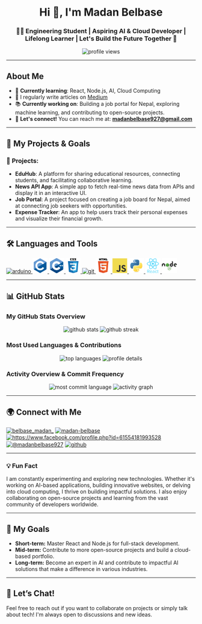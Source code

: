 <h1 align="center">Hi 👋, I'm Madan Belbase</h1>
<h3 align="center">👨‍💻 Engineering Student | Aspiring AI & Cloud Developer | Lifelong Learner | Let's Build the Future Together 🚀</h3>

<p align="center">
  <img src="https://komarev.com/ghpvc/?username=madanbelbase&label=Profile%20views&color=0e75b6&style=flat" alt="profile views" />
</p>

---

## About Me
- 🌱 **Currently learning**: React, Node.js, AI, Cloud Computing
- 📝 I regularly write articles on [Medium](https://medium.com/@madanbelbase927)
- 📚 **Currently working on**: Building a job portal for Nepal, exploring machine learning, and contributing to open-source projects.
- 💬 **Let's connect!** You can reach me at: **madanbelbase927@gmail.com**

---

## 🚀 My Projects & Goals
### 📂 **Projects:**
- **EduHub**: A platform for sharing educational resources, connecting students, and facilitating collaborative learning.
- **News API App**: A simple app to fetch real-time news data from APIs and display it in an interactive UI.
- **Job Portal**: A project focused on creating a job board for Nepal, aimed at connecting job seekers with opportunities.
- **Expense Tracker**: An app to help users track their personal expenses and visualize their financial growth.

---

## 🛠️ Languages and Tools
<p align="left"> 
  <a href="https://www.arduino.cc/" target="_blank" rel="noreferrer"> 
    <img src="https://cdn.worldvectorlogo.com/logos/arduino-1.svg" alt="arduino" width="40" height="40"/>
  </a> 
  <a href="https://www.cprogramming.com/" target="_blank" rel="noreferrer"> 
    <img src="https://raw.githubusercontent.com/devicons/devicon/master/icons/c/c-original.svg" alt="c" width="40" height="40"/>
  </a> 
  <a href="https://www.w3schools.com/cpp/" target="_blank" rel="noreferrer"> 
    <img src="https://raw.githubusercontent.com/devicons/devicon/master/icons/cplusplus/cplusplus-original.svg" alt="cplusplus" width="40" height="40"/>
  </a> 
  <a href="https://www.w3schools.com/css/" target="_blank" rel="noreferrer"> 
    <img src="https://raw.githubusercontent.com/devicons/devicon/master/icons/css3/css3-original-wordmark.svg" alt="css3" width="40" height="40"/>
  </a> 
  <a href="https://git-scm.com/" target="_blank" rel="noreferrer"> 
    <img src="https://www.vectorlogo.zone/logos/git-scm/git-scm-icon.svg" alt="git" width="40" height="40"/>
  </a> 
  <a href="https://www.w3.org/html/" target="_blank" rel="noreferrer"> 
    <img src="https://raw.githubusercontent.com/devicons/devicon/master/icons/html5/html5-original-wordmark.svg" alt="html5" width="40" height="40"/>
  </a> 
  <a href="https://developer.mozilla.org/en-US/docs/Web/JavaScript" target="_blank" rel="noreferrer"> 
    <img src="https://raw.githubusercontent.com/devicons/devicon/master/icons/javascript/javascript-original.svg" alt="javascript" width="40" height="40"/>
  </a> 
  <a href="https://www.python.org" target="_blank" rel="noreferrer"> 
    <img src="https://raw.githubusercontent.com/devicons/devicon/master/icons/python/python-original.svg" alt="python" width="40" height="40"/>
  </a> 
  <a href="https://reactjs.org/" target="_blank" rel="noreferrer"> 
    <img src="https://raw.githubusercontent.com/devicons/devicon/master/icons/react/react-original-wordmark.svg" alt="react" width="40" height="40"/>
  </a> 
  <a href="https://www.nodejs.org" target="_blank" rel="noreferrer"> 
    <img src="https://raw.githubusercontent.com/devicons/devicon/master/icons/nodejs/nodejs-original-wordmark.svg" alt="nodejs" width="40" height="40"/>
  </a>
</p>

---
## 📊 GitHub Stats

### My GitHub Stats Overview
<p align="center">
  <img src="https://github-readme-stats.vercel.app/api?username=madanbelbase&show_icons=true&count_private=true&hide_title=true&theme=radical" alt="github stats" width="350" height="350" />
  <img src="https://github-readme-streak-stats.herokuapp.com/?user=madanbelbase&theme=radical" alt="github streak" width="350" height="350" />
</p>

### Most Used Languages & Contributions
<p align="center">
  <img src="https://github-readme-stats.vercel.app/api/top-langs/?username=madanbelbase&langs_count=8&theme=radical" alt="top languages" width="350" height="350" />
  <img src="https://github-profile-summary-cards.vercel.app/api/cards/profile-details?username=madanbelbase&theme=radical" alt="profile details" width="350" height="350" />
</p>

### Activity Overview & Commit Frequency
<p align="center">
  <img src="https://github-profile-summary-cards.vercel.app/api/cards/most-commit-language?username=madanbelbase&theme=radical" alt="most commit language" width="350" height="350" />
  <img src="https://github-readme-activity-graph.cyclic.app/graph?username=madanbelbase&theme=radical" alt="activity graph" width="350" height="350" />
</p>



---

## 🌍 Connect with Me
<p align="left">
  <a href="https://twitter.com/belbase_madan_" target="blank"><img align="center" src="https://raw.githubusercontent.com/rahuldkjain/github-profile-readme-generator/master/src/images/icons/Social/twitter.svg" alt="belbase_madan_" height="30" width="40" /></a>
  <a href="https://linkedin.com/in/madan-belbase" target="blank"><img align="center" src="https://raw.githubusercontent.com/rahuldkjain/github-profile-readme-generator/master/src/images/icons/Social/linked-in-alt.svg" alt="madan-belbase" height="30" width="40" /></a>
  <a href="https://fb.com/https://www.facebook.com/profile.php?id=61554181993528" target="blank"><img align="center" src="https://raw.githubusercontent.com/rahuldkjain/github-profile-readme-generator/master/src/images/icons/Social/facebook.svg" alt="https://www.facebook.com/profile.php?id=61554181993528" height="30" width="40" /></a>
  <a href="https://medium.com/@madanbelbase927" target="blank"><img align="center" src="https://raw.githubusercontent.com/rahuldkjain/github-profile-readme-generator/master/src/images/icons/Social/medium.svg" alt="@madanbelbase927" height="30" width="40" /></a>
  <a href="https://github.com/madanbelbase" target="blank"><img align="center" src="https://raw.githubusercontent.com/rahuldkjain/github-profile-readme-generator/master/src/images/icons/Social/github.svg" alt="github" height="30" width="40" /></a>
</p>

---

### 💡 Fun Fact
I am constantly experimenting and exploring new technologies. Whether it's working on AI-based applications, building innovative websites, or delving into cloud computing, I thrive on building impactful solutions. I also enjoy collaborating on open-source projects and learning from the vast community of developers worldwide.

---

## 🎯 My Goals
- **Short-term:** Master React and Node.js for full-stack development.
- **Mid-term:** Contribute to more open-source projects and build a cloud-based portfolio.
- **Long-term:** Become an expert in AI and contribute to impactful AI solutions that make a difference in various industries.

---

## 💬 Let’s Chat!
Feel free to reach out if you want to collaborate on projects or simply talk about tech! I'm always open to discussions and new ideas.


